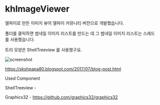 # khImageViewer

델파이로 만든 이미지 뷰어
델파이 커뮤니티 버전으로 개발했습니다. 

폴더를 클릭하면 썸네일 이미지 리스트를 만드는 데 
그 썸네일 이미지 리스트는 스레드를 사용했습니다. 

트리 모양은 ShellTreeview 를 사용했구요. 

![screenshot](https://skshpapa80.github.io/assets/images/khImageViewer.webp)

https://skshpapa80.blogspot.com/2017/07/blog-post.html

Used Component

ShellTreeview - 

Graphics32 -  https://github.com/graphics32/graphics32
